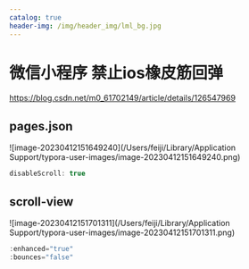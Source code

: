 ```yaml
---
catalog: true
header-img: /img/header_img/lml_bg.jpg
---
```


# 微信小程序 禁止ios橡皮筋回弹

https://blog.csdn.net/m0_61702149/article/details/126547969

## pages.json

![image-20230412151649240](/Users/feiji/Library/Application Support/typora-user-images/image-20230412151649240.png)

```js
disableScroll: true
```

## scroll-view

![image-20230412151701311](/Users/feiji/Library/Application Support/typora-user-images/image-20230412151701311.png)

```js
:enhanced="true"
:bounces="false"
```

